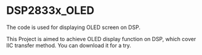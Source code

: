 # DSP2833x_OLED
The code is used for displaying OLED screen on DSP.

This Project is aimed to achieve OLED display function on DSP, which cover IIC transfer method.
You can download it for a try.
